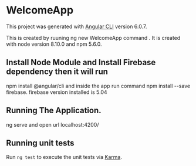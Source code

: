 # WelcomeApp

This project was generated with [Angular CLI](https://github.com/angular/angular-cli) version 6.0.7.

This is created by ruuning ng new WelcomeApp command . It is created with node version 8.10.0 and npm 5.6.0.

## Install Node Module and Install Firebase dependency then it will run

npm install @angular/cli and inside the app run command npm install --save firebase.
firebase version installed is 5.04

## Running The Application.
ng serve and open url localhost:4200/

## Running unit tests

Run `ng test` to execute the unit tests via [Karma](https://karma-runner.github.io).

